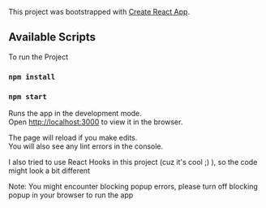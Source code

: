 This project was bootstrapped with [Create React App](https://github.com/facebook/create-react-app).

## Available Scripts

To run the Project 
### `npm install`
### `npm start`

Runs the app in the development mode.<br>
Open [http://localhost:3000](http://localhost:3000) to view it in the browser.

The page will reload if you make edits.<br>
You will also see any lint errors in the console.

I also tried to use React Hooks in this project (cuz it's cool ;) ), so the code might look a bit different 

Note: You might encounter blocking popup errors, please turn off blocking popup in your browser to run the app
